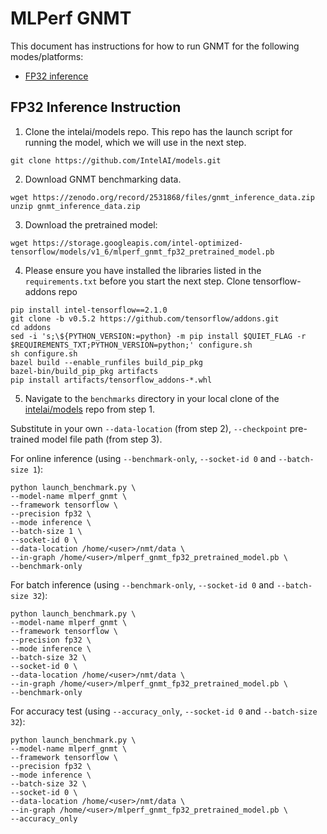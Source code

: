 # MLPerf GNMT

This document has instructions for how to run GNMT for the
following modes/platforms:
* [FP32 inference](#fp32-inference-instructions)

## FP32 Inference Instruction

1. Clone the intelai/models repo.
This repo has the launch script for running the model, which we will
use in the next step.
```
git clone https://github.com/IntelAI/models.git
```

2. Download GNMT benchmarking data.
```
wget https://zenodo.org/record/2531868/files/gnmt_inference_data.zip
unzip gnmt_inference_data.zip
```

3. Download the pretrained model:
```
wget https://storage.googleapis.com/intel-optimized-tensorflow/models/v1_6/mlperf_gnmt_fp32_pretrained_model.pb
```

4. Please ensure you have installed the libraries listed in the
`requirements.txt` before you start the next step.
Clone tensorflow-addons repo
```
pip install intel-tensorflow==2.1.0
git clone -b v0.5.2 https://github.com/tensorflow/addons.git
cd addons
sed -i 's;\${PYTHON_VERSION:=python} -m pip install $QUIET_FLAG -r $REQUIREMENTS_TXT;PYTHON_VERSION=python;' configure.sh
sh configure.sh
bazel build --enable_runfiles build_pip_pkg
bazel-bin/build_pip_pkg artifacts
pip install artifacts/tensorflow_addons-*.whl
```

5. Navigate to the `benchmarks` directory in your local clone of
the [intelai/models](https://github.com/IntelAI/models) repo from step 1.

Substitute in your own `--data-location` (from step 2), `--checkpoint` pre-trained
model file path (from step 3).

For online inference (using `--benchmark-only`, `--socket-id 0` and `--batch-size 1`):
```
python launch_benchmark.py \
--model-name mlperf_gnmt \
--framework tensorflow \
--precision fp32 \
--mode inference \
--batch-size 1 \
--socket-id 0 \
--data-location /home/<user>/nmt/data \
--in-graph /home/<user>/mlperf_gnmt_fp32_pretrained_model.pb \
--benchmark-only
```

For batch inference (using `--benchmark-only`, `--socket-id 0` and `--batch-size 32`):
```
python launch_benchmark.py \
--model-name mlperf_gnmt \
--framework tensorflow \
--precision fp32 \
--mode inference \
--batch-size 32 \
--socket-id 0 \
--data-location /home/<user>/nmt/data \
--in-graph /home/<user>/mlperf_gnmt_fp32_pretrained_model.pb \
--benchmark-only
```

For accuracy test (using `--accuracy_only`, `--socket-id 0` and `--batch-size 32`):
```
python launch_benchmark.py \
--model-name mlperf_gnmt \
--framework tensorflow \
--precision fp32 \
--mode inference \
--batch-size 32 \
--socket-id 0 \
--data-location /home/<user>/nmt/data \
--in-graph /home/<user>/mlperf_gnmt_fp32_pretrained_model.pb \
--accuracy_only
```
